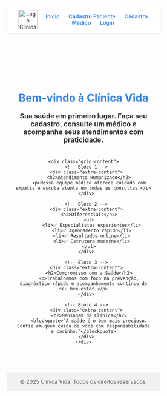 <!DOCTYPE html>
<html lang="pt-BR">

<head>
  <meta charset="UTF-8" />
  <meta name="viewport" content="width=device-width, initial-scale=1" />
  <title>Clínica Vida - Início</title>
  <link href="https://fonts.googleapis.com/css2?family=Inter:wght@400;600&display=swap" rel="stylesheet" />
  <style>
    * {
      box-sizing: border-box;
      font-family: 'Inter', sans-serif;
    }

    body {
      margin: 0;
      background: linear-gradient(to right, #f4f6f8, #e0f0ff);
      background-image: url('https://cdn.prod.website-files.com/66351b9f531bf70f210e21e5/66351b9f531bf70f210e277a_medico-com-um-estetoscopio-nas-maos-e-fundo-do-hospital-scaled.webp');
      background-repeat: no-repeat;
      background-size: cover;
      background-position: center;
      display: flex;
      flex-direction: column;
      min-height: 100vh;
    }

    header {
      background-color: white;
      padding: 10px 30px;
      display: flex;
      justify-content: space-between;
      align-items: center;
      box-shadow: 0 2px 6px rgba(0, 0, 0, 0.1);
    }

    header img {
      height: 50px;
    }

    nav a {
      margin-left: 20px;
      text-decoration: none;
      color: #2f80ed;
      font-weight: 600;
    }

    nav a:hover {
      color: #1d62cc;
    }

    .container {
      flex: 1;
      padding: 60px 20px;
      text-align: center;
    }

    h1 {
      color: #2f80ed;
      margin-bottom: 20px;
    }

    p {
      color: #333;
      font-size: 18px;
      max-width: 600px;
      margin: 0 auto 40px;
    }

    .grid-content {
      display: grid;
      grid-template-columns: repeat(auto-fit, minmax(300px, 1fr));
      gap: 20px;
      max-width: 900px;
      margin: 0 auto;
    }

    .extra-content {
      background-color: rgba(255, 255, 255, 0.9);
      padding: 25px;
      border-radius: 12px;
      box-shadow: 0 2px 10px rgba(0, 0, 0, 0.05);
      text-align: left;
    }

    .extra-content h2 {
      margin-top: 0;
      color: #2f80ed;
      font-size: 20px;
    }

    .extra-content ul {
      list-style: none;
      padding: 0;
      margin-top: 10px;
    }

    .extra-content ul li {
      margin-bottom: 8px;
    }

    .extra-content blockquote {
      font-style: italic;
      color: #444;
      margin: 0;
    }

    footer {
      background-color: #f1f1f1;
      padding: 15px;
      text-align: center;
      font-size: 14px;
      color: #555;
    }
  </style>
</head>

<body>
  <header>
    <img
      src="https://img.freepik.com/vetores-gratis/hospital-logo-design-vector-medical-cross_53876-136743.jpg?semt=ais_hybrid&w=740"
      alt="Logo Clínica Vida">
    <nav>
      <a href="paginainicial.html">Início</a>
      <a href="paciente.html">Cadastro Paciente</a>
      <a href="medico.html">Cadastro Médico</a>
      <a href="login.html">Login</a>
    </nav>
  </header>

  <div class="container">
    <h1>Bem-vindo à Clínica Vida</h1>
    <p><strong>Sua saúde em primeiro lugar. Faça seu cadastro, consulte um médico e acompanhe seus atendimentos com praticidade.</strong></p>

    <div class="grid-content">
      <!-- Bloco 1 -->
      <div class="extra-content">
        <h2>Atendimento Humanizado</h2>
        <p>Nossa equipe médica oferece cuidado com empatia e escuta atenta em todas as consultas.</p>
      </div>

      <!-- Bloco 2 -->
      <div class="extra-content">
        <h2>Diferenciais</h2>
        <ul>
          <li>✅ Especialistas experientes</li>
          <li>✅ Agendamento rápido</li>
          <li>✅ Resultados online</li>
          <li>✅ Estrutura moderna</li>
        </ul>
      </div>

      <!-- Bloco 3 -->
      <div class="extra-content">
        <h2>Compromisso com a Saúde</h2>
        <p>Trabalhamos com foco na prevenção, diagnóstico rápido e acompanhamento contínuo do seu bem-estar.</p>
      </div>

      <!-- Bloco 4 -->
      <div class="extra-content">
        <h2>Mensagem da Clínica</h2>
        <blockquote>“A saúde é o bem mais precioso. Confie em quem cuida de você com responsabilidade e carinho.”</blockquote>
      </div>
    </div>
  </div>

  <footer>
    © 2025 Clínica Vida. Todos os direitos reservados.
  </footer>
</body>

</html>
